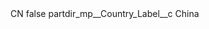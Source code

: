 <?xml version="1.0" encoding="UTF-8"?>
<CustomMetadata xmlns="http://soap.sforce.com/2006/04/metadata" xmlns:xsi="http://www.w3.org/2001/XMLSchema-instance" xmlns:xsd="http://www.w3.org/2001/XMLSchema">
    <label>CN</label>
    <protected>false</protected>
    <values>
        <field>partdir_mp__Country_Label__c</field>
        <value xsi:type="xsd:string">China</value>
    </values>
</CustomMetadata>
